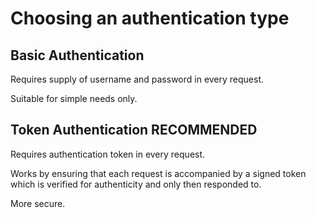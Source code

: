 # Choosing an authentication type

## Basic Authentication 
Requires supply of username and password in every request.

Suitable for simple needs only.

## Token Authentication RECOMMENDED
Requires authentication token in every request.

Works by ensuring that each request is accompanied by a signed token which is verified for authenticity and only then responded to.

More secure.